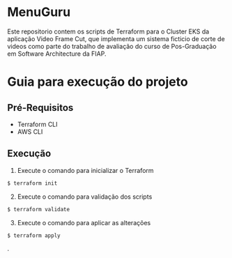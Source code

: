 # MenuGuru

Este repositorio contem os scripts de Terraform para o Cluster EKS da aplicação Video Frame Cut, que implementa um sistema ficticio de corte de videos como parte do trabalho de avaliação do curso de Pos-Graduação em Software Architecture da FIAP.

# Guia para execução do projeto

## Pré-Requisitos

* Terraform CLI
* AWS CLI

## Execução

1. Execute o comando para inicializar o Terraform

``` bash
$ terraform init
```

2. Execute o comando para validação dos scripts

``` bash
$ terraform validate
```

3. Execute o comando para aplicar as alterações

``` bash
$ terraform apply
```
.